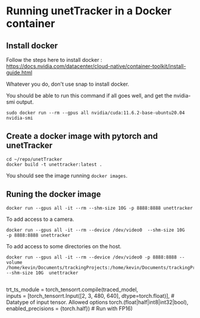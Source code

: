# Running unetTracker in a Docker container

## Install docker

Follow the steps here to install docker : https://docs.nvidia.com/datacenter/cloud-native/container-toolkit/install-guide.html

Whatever you do, don't use snap to install docker.

You should be able to run this command if all goes well, and get the nvidia-smi output.

```
sudo docker run --rm --gpus all nvidia/cuda:11.6.2-base-ubuntu20.04 nvidia-smi
```

## Create a docker image with pytorch and unetTracker


```
cd ~/repo/unetTracker
docker build -t unettracker:latest .
```

You should see the image running `docker images`.

## Runing the docker image

```
docker run --gpus all -it --rm --shm-size 10G -p 8888:8888 unettracker
```

To add access to a camera.
 
```
docker run --gpus all -it --rm --device /dev/video0  --shm-size 10G   -p 8888:8888 unettracker 
```

To add access to some directories on the host.

```
docker run --gpus all -it --rm --device /dev/video0 -p 8888:8888 --volume /home/kevin/Documents/trackingProjects:/home/kevin/Documents/trackingProjects  --shm-size 10G  unettracker
```


##
trt_ts_module = torch_tensorrt.compile(traced_model,  
    inputs = [torch_tensorrt.Input([2, 3, 480, 640], dtype=torch.float)], # Datatype of input tensor. Allowed options torch.(float|half|int8|int32|bool),
    enabled_precisions = {torch.half}) # Run with FP16)
